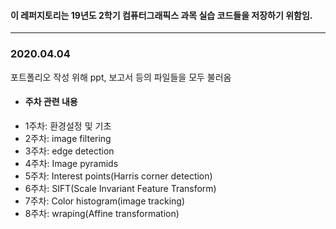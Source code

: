 #### 이 레퍼지토리는 19년도 2학기 컴퓨터그래픽스 과목 실습 코드들을 저장하기 위함임.  
------
### 2020.04.04  
포트폴리오 작성 위해 ppt, 보고서 등의 파일들을 모두 불러옴  

- #### 주차 관련 내용  
- 1주차: 환경설정 및 기초
- 2주차: image filtering
- 3주차: edge detection
- 4주차: Image pyramids
- 5주차: Interest points(Harris corner detection)
- 6주차: SIFT(Scale Invariant Feature Transform)
- 7주차: Color histogram(image tracking)
- 8주차: wraping(Affine transformation)
